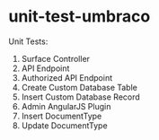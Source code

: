 # unit-test-umbraco

Unit Tests:
1.  Surface Controller
2.  API Endpoint
3.  Authorized API Endpoint
4.  Create Custom Database Table
5.  Insert Custom Database Record
6.  Admin AngularJS Plugin
7.  Insert DocumentType
8.  Update DocumentType
